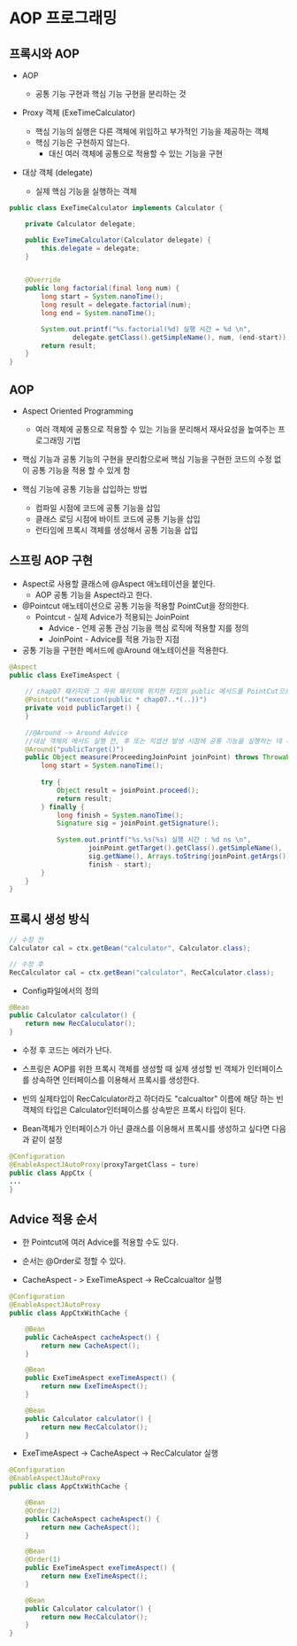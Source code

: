 # AOP 프로그래밍



## 프록시와 AOP

- AOP
  - 공통 기능 구현과 핵심 기능 구현을 분리하는 것

- Proxy 객체 (ExeTimeCalculator)
  - 핵심 기능의 실행은 다른 객체에 위임하고 부가적인 기능을 제공하는 객체
  - 핵심 기능은 구현하지 않는다.
    - 대신 여러 객체에 공통으로 적용할 수 있는 기능을 구현
- 대상 객체 (delegate)
  - 실제 핵심 기능을 실행하는 객체

```java
public class ExeTimeCalculator implements Calculator {

    private Calculator delegate;

    public ExeTimeCalculator(Calculator delegate) {
        this.delegate = delegate;
    }


    @Override
    public long factorial(final long num) {
        long start = System.nanoTime();
        long result = delegate.factorial(num);
        long end = System.nanoTime();

        System.out.printf("%s.factorial(%d) 실행 시간 = %d \n",
                delegate.getClass().getSimpleName(), num, (end-start));
        return result;
    }
}
```



## AOP

- Aspect Oriented Programming
  - 여러 객체에 공통으로 적용할 수 있는 기능을 분리해서 재사요성을 높여주는 프로그래밍 기법
- 핵심 기능과 공통 기능의 구현을 분리함으로써 핵심 기능을 구현한 코드의 수정 없이 공통 기능을 적용 할 수 있게 함



- 핵심 기능에 공통 기능을 삽입하는 방법
  - 컴파일 시점에 코드에 공통 기능을 삽입
  - 클래스 로딩 시점에 바이트 코드에 공통 기능을 삽입
  - 런타임에 프록시 객체를 생성해서 공통 기능을 삽입





## 스프링 AOP 구현

- Aspect로 사용할 클래스에 @Aspect 애노테이션을 붙인다.
  - AOP 공통 기능을 Aspect라고 한다.
- @Pointcut 애노테이션으로 공통 기능을 적용할 PointCut을 정의한다.
  - Pointcut - 실제 Advice가 적용되는 JoinPoint
    - Advice - 언제 공통 관심 기능을 핵심 로직에 적용할 지를 정의
    - JoinPoint - Advice를 적용 가능한 지점
- 공통 기능을 구현한 메서드에 @Around 애노테이션을 적용한다.



```Java
@Aspect
public class ExeTimeAspect {
    
    // chap07 패키지와 그 하위 패키지에 위치한 타입의 public 메서드를 PointCut으로 설정한다.
    @Pointcut("execution(public * chap07..*(..))")
    private void publicTarget() {
    }
    
    //@Around -> Around Advice
    //대상 객체의 메서드 실행 전, 후 또는 익셉션 발생 시점에 공통 기능을 실행하는 데 사용
    @Around("publicTarget()")
    public Object measure(ProceedingJoinPoint joinPoint) throws Throwable {
        long start = System.nanoTime();
        
        try {
            Object result = joinPoint.proceed();
            return result;
        } finally {
            long finish = System.nanoTime();
            Signature sig = joinPoint.getSignature();
            
            System.out.printf("%s.%s(%s) 실행 시간 : %d ns \n",
                    joinPoint.getTarget().getClass().getSimpleName(),
                    sig.getName(), Arrays.toString(joinPoint.getArgs()),
                    finish - start);
        }
    }
}

```



## 프록시 생성 방식



```java
// 수정 전
Calculator cal = ctx.getBean("calculator", Calculator.class);

// 수정 후
RecCalculator cal = ctx.getBean("calculator", RecCalculator.class);
```



- Config파일에서의 정의

```java
@Bean
public Calculator calculator() {
	return new RecCaluculator();
}
```



- 수정 후 코드는 에러가 난다.
- 스프링은 AOP를 위한 프록시 객체를 생성할 때 실제 생성할 빈 객체가 인터페이스를 상속하면 인터페이스를 이용해서 프록시를 생성한다.
- 빈의 실제타입이 RecCalculator라고 하더라도 "calcualtor" 이름에 해당 하는 빈 객체의 타입은 Calculator인터페이스를 상속받은 프록시 타입이 된다.



- Bean객체가 인터페이스가 아닌 클래스를 이용해서 프록시를 생성하고 싶다면 다음과 같이 설정

```java
@Configuration
@EnableAspectJAutoProxy(proxyTargetClass = ture)
public class AppCtx {
...
}
```



## Advice 적용 순서

- 한 Pointcut에 여러 Advice를 적용할 수도 있다.
- 순서는 @Order로 정할 수 있다.



- CacheAspect - > ExeTimeAspect -> ReCcalcualtor 실행

```Java
@Configuration
@EnableAspectJAutoProxy
public class AppCtxWithCache {

    @Bean
    public CacheAspect cacheAspect() {
        return new CacheAspect();
    }

    @Bean
    public ExeTimeAspect exeTimeAspect() {
        return new ExeTimeAspect();
    }

    @Bean
    public Calculator calculator() {
        return new RecCalculator();
    }

```



- ExeTimeAspect -> CacheAspect -> RecCalculator 실행

```Java
@Configuration
@EnableAspectJAutoProxy
public class AppCtxWithCache {

    @Bean
    @Order(2)
    public CacheAspect cacheAspect() {
        return new CacheAspect();
    }

    @Bean
    @Order(1)
    public ExeTimeAspect exeTimeAspect() {
        return new ExeTimeAspect();
    }

    @Bean
    public Calculator calculator() {
        return new RecCalculator();
    }
}

```

